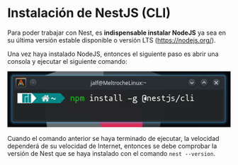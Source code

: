 # Instalación de NestJS (CLI)

Para poder trabajar con Nest, es **indispensable instalar NodeJS** ya sea en su última versión estable disponible o versión LTS (https://nodejs.org/).

Una vez haya instalado NodeJS, entonces el siguiente paso es abrir una consola y ejecutar el siguiente comando:

![Alt text](../assets/instalacion-nestjs-cli.png)

Cuando el comando anterior se haya terminado de ejecutar, la velocidad dependerá de su velocidad de Internet, entonces se debe comprobar la versión de Nest que se haya instalado con el comando ```nest --version```.
